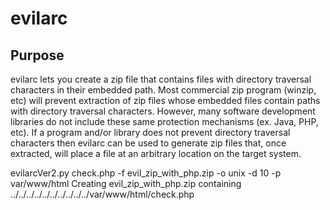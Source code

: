 # evilarc

## Purpose
evilarc lets you create a zip file that contains files with directory traversal characters in their embedded path.  Most commercial zip program (winzip, etc) will prevent extraction of zip files whose embedded files contain paths with directory traversal characters.  However, many software development libraries do not include these same protection mechanisms (ex. Java, PHP, etc).  If a program and/or library does not prevent directory traversal characters then evilarc can be used to generate zip files that, once extracted, will place a file at an arbitrary location on the target system.

evilarcVer2.py check.php -f evil_zip_with_php.zip -o unix -d 10 -p var/www/html
Creating evil_zip_with_php.zip containing ../../../../../../../../../../var/www/html/check.php
